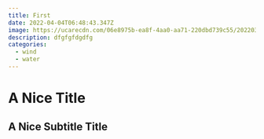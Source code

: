 ```yaml
---
title: First
date: 2022-04-04T06:48:43.347Z
image: https://ucarecdn.com/06e8975b-ea8f-4aa0-aa71-220dbd739c55/20220312_200042.jpg
description: dfgfgfdgdfg
categories:
  - wind
  - water
---
```


# A Nice Title
## A Nice Subtitle Title